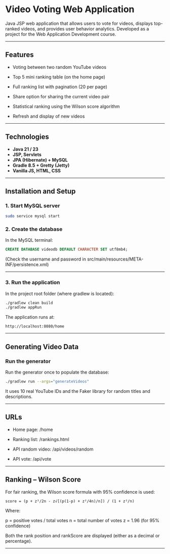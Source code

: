 # Video Voting Web Application

Java JSP web application that allows users to vote for videos, displays top-ranked videos, and provides user behavior analytics. Developed as a project for the Web Application Development course.

---

## Features

- Voting between two random YouTube videos

- Top 5 mini ranking table (on the home page)

- Full ranking list with pagination (20 per page)

- Share option for sharing the current video pair

- Statistical ranking using the Wilson score algorithm

- Refresh and display of new videos

---

## Technologies

- **Java 21 / 23**
- **JSP, Servlets**
- **JPA (Hibernate) + MySQL**
- **Gradle 8.5 + Gretty (Jetty)**
- **Vanilla JS, HTML, CSS**

---

## Installation and Setup

### 1. Start MySQL server

```bash
sudo service mysql start
```

### 2. Create the database

In the MySQL terminal:

```sql
CREATE DATABASE videodb DEFAULT CHARACTER SET utf8mb4;
```

(Check the username and password in src/main/resources/META-INF/persistence.xml)

---

### 3. Run the application

In the project root folder (where gradlew is located):

```bash
./gradlew clean build
./gradlew appRun
```

The application runs at:

```
http://localhost:8080/home
```

---

## Generating Video Data

### Run the generator

Run the generator once to populate the database:

```bash
./gradlew run --args="generateVideos"
```

It uses 10 real YouTube IDs and the Faker library for random titles and descriptions.

---

## URLs

- Home page: /home

- Ranking list: /rankings.html

- API random video: /api/videos/random

- API vote: /api/vote

---

## Ranking – Wilson Score

For fair ranking, the Wilson score formula with 95% confidence is used:

```
score = (p + z²/2n - z√[(p(1-p) + z²/4n)/n]) / (1 + z²/n)
```

Where:

p = positive votes / total votes
n = total number of votes
z = 1.96 (for 95% confidence)

Both the rank position and rankScore are displayed (either as a decimal or percentage).

---
